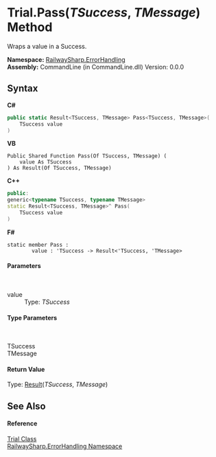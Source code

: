 # Trial.Pass(*TSuccess*, *TMessage*) Method 
 

Wraps a value in a Success.

**Namespace:**&nbsp;<a href="N_RailwaySharp_ErrorHandling">RailwaySharp.ErrorHandling</a><br />**Assembly:**&nbsp;CommandLine (in CommandLine.dll) Version: 0.0.0

## Syntax

**C#**<br />
``` C#
public static Result<TSuccess, TMessage> Pass<TSuccess, TMessage>(
	TSuccess value
)

```

**VB**<br />
``` VB
Public Shared Function Pass(Of TSuccess, TMessage) ( 
	value As TSuccess
) As Result(Of TSuccess, TMessage)
```

**C++**<br />
``` C++
public:
generic<typename TSuccess, typename TMessage>
static Result<TSuccess, TMessage>^ Pass(
	TSuccess value
)
```

**F#**<br />
``` F#
static member Pass : 
        value : 'TSuccess -> Result<'TSuccess, 'TMessage> 

```


#### Parameters
&nbsp;<dl><dt>value</dt><dd>Type: *TSuccess*<br /></dd></dl>

#### Type Parameters
&nbsp;<dl><dt>TSuccess</dt><dd /><dt>TMessage</dt><dd /></dl>

#### Return Value
Type: <a href="T_RailwaySharp_ErrorHandling_Result_2">Result</a>(*TSuccess*, *TMessage*)

## See Also


#### Reference
<a href="T_RailwaySharp_ErrorHandling_Trial">Trial Class</a><br /><a href="N_RailwaySharp_ErrorHandling">RailwaySharp.ErrorHandling Namespace</a><br />